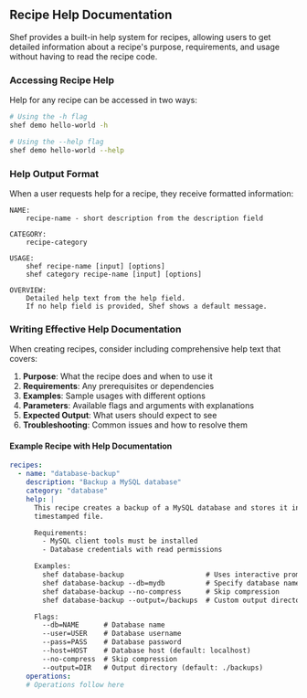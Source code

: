 ## Recipe Help Documentation

Shef provides a built-in help system for recipes, allowing users to get detailed information about a recipe's purpose,
requirements, and usage without having to read the recipe code.

### Accessing Recipe Help

Help for any recipe can be accessed in two ways:

```bash
# Using the -h flag
shef demo hello-world -h

# Using the --help flag
shef demo hello-world --help
```

### Help Output Format

When a user requests help for a recipe, they receive formatted information:

```
NAME:
    recipe-name - short description from the description field

CATEGORY:
    recipe-category

USAGE:
    shef recipe-name [input] [options]
    shef category recipe-name [input] [options]

OVERVIEW:
    Detailed help text from the help field.
    If no help field is provided, Shef shows a default message.
```

### Writing Effective Help Documentation

When creating recipes, consider including comprehensive help text that covers:

1. **Purpose**: What the recipe does and when to use it
2. **Requirements**: Any prerequisites or dependencies
3. **Examples**: Sample usages with different options
4. **Parameters**: Available flags and arguments with explanations
5. **Expected Output**: What users should expect to see
6. **Troubleshooting**: Common issues and how to resolve them

#### Example Recipe with Help Documentation

```yaml
recipes:
  - name: "database-backup"
    description: "Backup a MySQL database"
    category: "database"
    help: |
      This recipe creates a backup of a MySQL database and stores it in a
      timestamped file.

      Requirements:
        - MySQL client tools must be installed
        - Database credentials with read permissions

      Examples:
        shef database-backup                    # Uses interactive prompts
        shef database-backup --db=mydb          # Specify database name
        shef database-backup --no-compress      # Skip compression
        shef database-backup --output=/backups  # Custom output directory

      Flags:
        --db=NAME      # Database name
        --user=USER    # Database username
        --pass=PASS    # Database password
        --host=HOST    # Database host (default: localhost)
        --no-compress  # Skip compression
        --output=DIR   # Output directory (default: ./backups)
    operations:
    # Operations follow here
```
